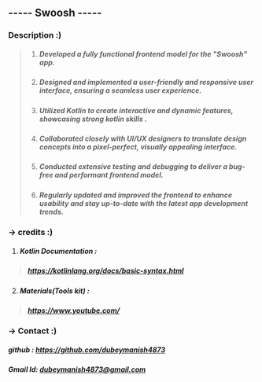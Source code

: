 ## ----- Swoosh -----

### Description :)
> 1. ##### Developed a fully functional frontend model for the "Swoosh" app.
> 1. ##### Designed and implemented a user-friendly and responsive user interface, ensuring a seamless user experience.
> 1. ##### Utilized Kotlin to create interactive and dynamic features, showcasing strong kotlin skills .
> 1. ##### Collaborated closely with UI/UX designers to translate design concepts into a pixel-perfect, visually appealing interface.
> 1. ##### Conducted extensive testing and debugging to deliver a bug-free and performant frontend model.
> 1. ##### Regularly updated and improved the frontend to enhance usability and stay up-to-date with the latest app development trends.

### -> credits :)
1. #####  Kotlin Documentation :
> ##### https://kotlinlang.org/docs/basic-syntax.html

2. #####  Materials(Tools kit) :
> ##### https://www.youtube.com/


### -> Contact :)
##### github : https://github.com/dubeymanish4873
##### Gmail Id: dubeymanish4873@gmail.com
